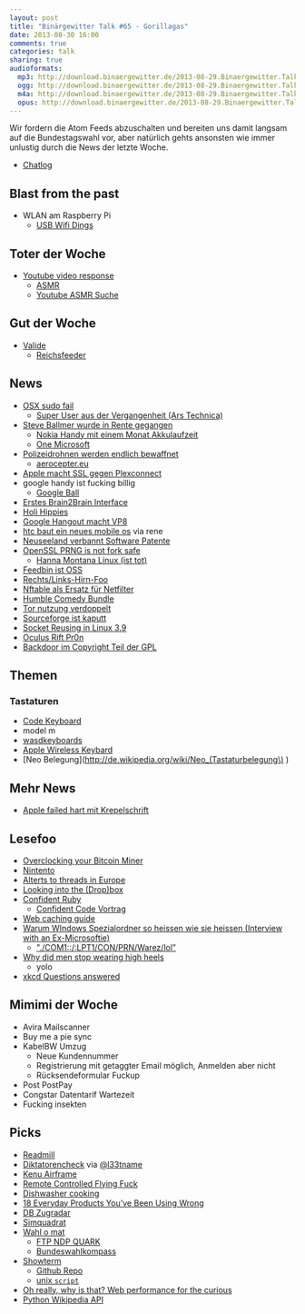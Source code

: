 ```yaml
---
layout: post
title: "Binärgewitter Talk #65 - Gorillagas"
date: 2013-08-30 16:00
comments: true
categories: talk
sharing: true
audioformats:
  mp3: http://download.binaergewitter.de/2013-08-29.Binaergewitter.Talk.65.mp3
  ogg: http://download.binaergewitter.de/2013-08-29.Binaergewitter.Talk.65.ogg
  m4a: http://download.binaergewitter.de/2013-08-29.Binaergewitter.Talk.65.m4a
  opus: http://download.binaergewitter.de/2013-08-29.Binaergewitter.Talk.65.opus
---
```

Wir fordern die Atom Feeds abzuschalten und bereiten uns damit langsam auf die Bundestagswahl vor, aber natürlich gehts ansonsten wie immer unlustig durch die News der letzte Woche.

* [Chatlog](http://xenim.imake.io/chatlog/binaergewitter-BGT065 )

## Blast from the past

- WLAN am Raspberry Pi
    * [USB Wifi Dings]( http://www.amazon.de/dp/B003MTTJOY?tag=pfleidi-21 )

## Toter der Woche

- [Youtube video response]( http://youtubecreator.blogspot.de/2013/08/so-long-video-responsesnext-up-better.html )
    * [ASMR]( http://en.wikipedia.org/wiki/Autonomous_sensory_meridian_response )
    * [Youtube ASMR Suche]( http://www.youtube.com/results?search_query=asmr )

## Gut der Woche

- [Valide]( http://validator.w3.org/feed/check.cgi?url=http%3A%2F%2Fblog.binaergewitter.de%2Fpodcast_feed%2Fall%2Fitunes%2Fatom.xml )
    * [Reichsfeeder]( https://bitbucket.org/julianbrost/volksempfaenger/src )

## News

- [OSX sudo fail]( http://packetstormsecurity.com/files/122965 )
  - [Super User aus der Vergangenheit (Ars Technica)]( http://arstechnica.com/security/2013/08/unpatched-mac-bug-gives-attackers-super-user-status-by-going-back-in-time/ )
- [Steve Ballmer wurde in Rente gegangen]( http://www.wired.com/business/2013/08/steve-ballmer-steps-down/ )
    * [Nokia Handy mit einem Monat Akkulaufzeit](http://www.golem.de/news/nokia-515-handy-im-alugehaeuse-mit-einem-monat-akkulaufzeit-1308-101267.html )
    * [One Microsoft]( http://www.microsoft.com/en-us/news/press/2013/jul13/07-11onemicrosoft.aspx )
- [Polizeidrohnen werden endlich bewaffnet]( https://netzpolitik.org/2013/bewaffnung-polizeilicher-drohnen-schreitet-voran-neues-zum-eu-forschungsprojekt-aeroceptor/ )
    * [aerocepter.eu]( http://www.aeroceptor.eu/ )
- [Apple macht SSL gegen Plexconnect]( http://langui.sh/2013/08/27/appletv-ssl-plexconnect/ )
- google handy ist fucking billig
    * [Google Ball]( https://dailyappshow.s3.amazonaws.com/wp-content/uploads/2013/02/nexus-4-wireless-charger-2.jpg)
- [Erstes Brain2Brain Interface]( http://www.washington.edu/news/2013/08/27/researcher-controls-colleagues-motions-in-1st-human-brain-to-brain-interface/ )
- [Holi Hippies]( http://www.express.de/koeln/festival-besucher-beschweren-sich-holi-farbe-laesst-sich-nicht-auswaschen-,2856,24109562.html )
- [Google Hangout macht VP8]( http://arstechnica.com/gadgets/2013/08/google-hangouts-upgrading-to-hd-video-chat-switching-to-vp8-webrtc/ )
- [htc baut ein neues mobile os](http://www.go2android.de/htc-setzt-auf-eigenes-betriebssystem-in-china/ ) via rene
- [Neuseeland verbannt Software Patente]( http://arstechnica.com/tech-policy/2013/08/in-historic-vote-new-zealand-bans-software-patents/ )
- [OpenSSL PRNG is not fork safe]( http://emboss.github.io/blog/2013/08/21/openssl-prng-is-not-really-fork-safe/ )
  * [Hanna Montana Linux (ist tot)]( http://hannahmontana.sourceforge.net/ )
- [Feedbin ist OSS]( https://github.com/feedbin/feedbin )
- [Rechts/Links-Hirn-Foo]( http://www.plosone.org/article/info%3Adoi%2F10.1371%2Fjournal.pone.0071275 )
- [Nftable als Ersatz für Netfilter]( http://lwn.net/SubscriberLink/564095/93f7a34c8887a6f9/ )
- [Humble Comedy Bundle]( https://www.humblebundle.com/ )
- [Tor nutzung verdoppelt]( http://www.paritynews.com/2013/08/29/2534/tor-usage-more-than-doubles-in-august/ )
- [Sourceforge ist kaputt]( http://www.gluster.org/2013/08/how-far-the-once-mighty-sourceforge-has-fallen/ )
- [Socket Reusing in Linux 3.9]( http://freeprogrammersblog.vhex.net/post/linux-39-introdued-new-way-of-writing-socket-servers/2 )
- [Oculus Rift Pr0n]( http://www.uproxx.com/gammasquad/2013/07/of-course-the-oculus-rift-has-a-porn-game/ )
- [Backdoor im Copyright Teil der GPL](http://blog.sucuri.net/2013/08/open-source-backdoor-copyrighted-under-gnu-gpl.html )

## Themen

### Tastaturen

- [Code Keyboard](http://codekeyboards.com/ )
- model m
- [wasdkeyboards](http://www.wasdkeyboards.com/ )
- [Apple Wireless Keybard]( http://www.apple.com/de/keyboard/ )
- [Neo Belegung](http://de.wikipedia.org/wiki/Neo_(Tastaturbelegung\) )

## Mehr News

- [Apple failed hart mit Krepelschrift]( http://bgr.com/2013/08/29/iphone-vulnerability-coretext-webkit/ )

## Lesefoo

- [Overclocking your Bitcoin Miner]( http://hackaday.com/2013/08/05/overclocking-your-bitcoin-miner/ )
- [Nintento]( http://ignorethecode.net/blog/2013/08/29/nintendo/ )
- [Alterts to threads in Europe]( http://www.goodreads.com/topic/show/926647-alerts-to-threats-in-europe-by-john-cleese )
- [Looking into the (Drop)box]( https://www.usenix.org/system/files/conference/woot13/woot13-kholia.pdf )
- [Confident Ruby]( http://devblog.avdi.org/2013/08/26/confident-ruby-is-finished/ )
    * [Confident Code Vortrag]( http://www.youtube.com/watch?v=T8J0j2xJFgQ )
- [Web caching guide]( http://www.mnot.net/cache_docs/ )
- [Warum WIndows Spezialordner so heissen wie sie heissen (Interview with an Ex-Microsoftie)]( http://secretgeek.net/ex_ms.asp )
    * ["./COM1::/:LPT1/CON/PRN/Warez/lol"]( http://support.microsoft.com/kb/811176 )
- [Why did men stop wearing high heels]( http://www.bbc.co.uk/news/magazine-21151350 )
    * yolo
- [xkcd Questions answered]( http://www.reddit.com/r/xkcd/comments/1l3na7/questions/cbvigrd )


## Mimimi der Woche

- Avira Mailscanner
- Buy me a pie sync
- KabelBW Umzug
    * Neue Kundennummer
    * Registrierung mit getaggter Email möglich, Anmelden aber nicht
    * Rücksendeformular Fuckup
- Post PostPay
- Congstar Datentarif Wartezeit
- Fucking insekten


## Picks

- [Readmill](https://readmill.com/ )
- [Diktatorencheck]( http://www.diktatorcheck.de/test/ ) via [@l33tname](https://twitter.com/@l33tname)
- [Kenu Airframe]( http://www.kenu.com/products/airframe )
- [Remote Controlled Flying Fuck]( http://www.amazon.com/gp/product/B002P4J2P8/ref=as_li_ss_tl?ie=UTF8&camp=1789&creative=390957&creativeASIN=B002P4J2P8&linkCode=as2&tag=krebsco-20 )
- [Dishwasher cooking]( http://www.npr.org/blogs/thesalt/2013/08/25/214799882/dishwasher-cooking-make-your-dinner-while-cleaning-the-plates )
- [18 Everyday Products You’ve Been Using Wrong](http://www.buzzfeed.com/gabbynoone/18-everyday-products-youve-been-using-wrong )
- [DB Zugradar](http://www.bahn.de/zugradar )
- [Simquadrat]( https://www.simquadrat.de/ )
- [Wahl o mat](http://www.wahl-o-mat.de/ )
    * [FTP NDP QUARK](http://fdp-npd-quark.de/ )
    * [Bundeswahlkompass](http://www.bundeswahlkompass.de/ )
- [Showterm]( http://showterm.io/ )
    * [Github Repo]( https://github.com/ConradIrwin/showterm.io )
    * [unix `script`]( http://de.wikipedia.org/wiki/Script_\(Unix\) )
- [Oh really, why is that? Web performance for the curious]( https://www.youtube.com/watch?v=kiPe7DPmEgE )
- [Python Wikipedia API]( https://github.com/goldsmith/Wikipedia )


